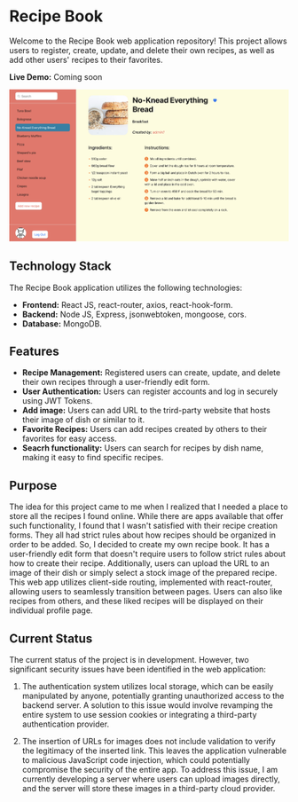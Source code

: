 # Recipe Book

Welcome to the Recipe Book web application repository! This project allows users to register, create, update, and delete their own recipes, as well as add other users' recipes to their favorites.

**Live Demo:** Coming soon

<picture>
 <img alt="Game screenshot" src="with like.png">
</picture>

## Technology Stack 

The Recipe Book application utilizes the following technologies:

* **Frontend:** React JS, react-router, axios, react-hook-form.
* **Backend:** Node JS, Express, jsonwebtoken, mongoose, cors.
* **Database:** MongoDB.


## Features

* **Recipe Management:** Registered users can create, update, and delete their own recipes through a user-friendly edit form.
* **User Authentication:** Users can register accounts and log in securely using JWT Tokens.
* **Add image:** Users can add URL to the trird-party website that hosts their image of dish or similar to it. 
* **Favorite Recipes:** Users can add recipes created by others to their favorites for easy access.
* **Seacrh functionality:** Users can search for recipes by dish name, making it easy to find specific recipes.



## Purpose

The idea for this project came to me when I realized that I needed a place to store all the recipes I found online. While there are apps available that offer such functionality, I found that I wasn't satisfied with their recipe creation forms. They all had strict rules about how recipes should be organized in order to be added. So, I decided to create my own recipe book. It has a user-friendly edit form that doesn't require users to follow strict rules about how to create their recipe. Additionally, users can upload the URL to an image of their dish or simply select a stock image of the prepared recipe. This web app utilizes client-side routing, implemented with react-router, allowing users to seamlessly transition between pages. Users can also like recipes from others, and these liked recipes will be displayed on their individual profile page.


## Current Status

The current status of the project is in development. However, two significant security issues have been identified in the web application:

1. The authentication system utilizes local storage, which can be easily manipulated by anyone, potentially granting unauthorized access to the backend server. A solution to this issue would involve revamping the entire system to use session cookies or integrating a third-party authentication provider.

2. The insertion of URLs for images does not include validation to verify the legitimacy of the inserted link. This leaves the application vulnerable to malicious JavaScript code injection, which could potentially compromise the security of the entire app. To address this issue, I am currently developing a server where users can upload images directly, and the server will store these images in a third-party cloud provider.
  
